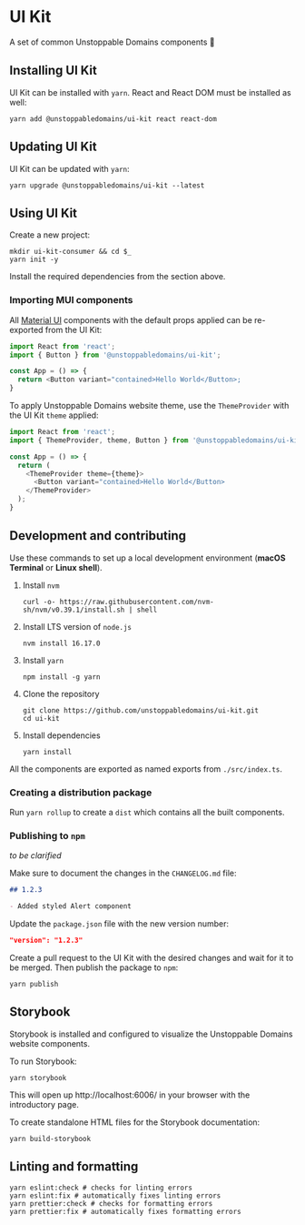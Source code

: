 # UI Kit

A set of common Unstoppable Domains components 🧩

## Installing UI Kit

UI Kit can be installed with `yarn`. React and React DOM must be installed as
well:

```shell
yarn add @unstoppabledomains/ui-kit react react-dom
```

## Updating UI Kit

UI Kit can be updated with `yarn`:

```shell
yarn upgrade @unstoppabledomains/ui-kit --latest
```

## Using UI Kit

Create a new project:

```shell
mkdir ui-kit-consumer && cd $_
yarn init -y
```

Install the required dependencies from the section above.

### Importing MUI components

All [Material UI](https://mui.com/material-ui/getting-started/usage/) components
with the default props applied can be re-exported from the UI Kit:

```typescript
import React from 'react';
import { Button } from '@unstoppabledomains/ui-kit';

const App = () => {
  return <Button variant="contained>Hello World</Button>;
}
```

To apply Unstoppable Domains website theme, use the `ThemeProvider` with the UI
Kit `theme` applied:

```typescript
import React from 'react';
import { ThemeProvider, theme, Button } from '@unstoppabledomains/ui-kit';

const App = () => {
  return (
    <ThemeProvider theme={theme}>
      <Button variant="contained>Hello World</Button>
    </ThemeProvider>
  );
}
```

## Development and contributing

Use these commands to set up a local development environment (**macOS Terminal**
or **Linux shell**).

1. Install `nvm`

   ```shell
   curl -o- https://raw.githubusercontent.com/nvm-sh/nvm/v0.39.1/install.sh | shell
   ```

2. Install LTS version of `node.js`

   ```shell
   nvm install 16.17.0
   ```

3. Install `yarn`
   ```shell
   npm install -g yarn
   ```
4. Clone the repository

   ```shell
   git clone https://github.com/unstoppabledomains/ui-kit.git
   cd ui-kit
   ```

5. Install dependencies
   ```shell
   yarn install
   ```

All the components are exported as named exports from `./src/index.ts`.

### Creating a distribution package

Run `yarn rollup` to create a `dist` which contains all the built components.

### Publishing to `npm`

_to be clarified_

Make sure to document the changes in the `CHANGELOG.md` file:

```markdown
## 1.2.3

- Added styled Alert component
```

Update the `package.json` file with the new version number:

```json
"version": "1.2.3"
```

Create a pull request to the UI Kit with the desired changes and wait for it to
be merged. Then publish the package to `npm`:

```shell
yarn publish
```

## Storybook

Storybook is installed and configured to visualize the Unstoppable Domains
website components.

To run Storybook:

```shell
yarn storybook
```

This will open up http://localhost:6006/ in your browser with the introductory
page.

To create standalone HTML files for the Storybook documentation:

```shell
yarn build-storybook
```

## Linting and formatting

```shell
yarn eslint:check # checks for linting errors
yarn eslint:fix # automatically fixes linting errors
yarn prettier:check # checks for formatting errors
yarn prettier:fix # automatically fixes formatting errors
```
